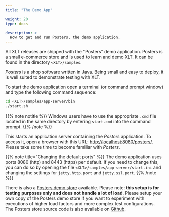 ```yaml
---
title: "The Demo App"

weight: 20
type: docs

description: >
  How to get and run Posters, the demo application.
---
```


All XLT releases are shipped with the "Posters" demo application. Posters is a small e-commerce store and is used to learn and demo XLT. It can be found in the directory `<XLT>/samples`.

*Posters* is a shop software written in Java. Being small and easy to deploy, it is well suited to demonstrate testing with XLT.

To start the demo application open a terminal (or command prompt window) and type the following command sequence:

```bash
cd <XLT>/samples/app-server/bin
./start.sh
```

{{% note notitle %}}
Windows users have to use the appropriate `.cmd` file located in the same directory by entering `start.cmd` into the command prompt.
{{% /note %}}

This starts an application server containing the *Posters* application. To access it, open a browser with this URL: [http://localhost:8080/posters/](http://localhost:8080/posters/). Please take some time to become familiar with *Posters*.

{{% note title="Changing the default ports" %}}
The demo application uses ports 8080 (http) and 8443 (https) per default. If you need to change this, you can do so by opening the file `<XLT>/samples/app-server/start.ini` and changing the settings for `jetty.http.port` and `jetty.ssl.port`.
{{% /note %}}

There is also a [Posters demo store](https://35.184.136.113:8443/posters/) available. Please note: **this setup is for testing purposes only and does not handle a lot of load**. Please setup your own copy of the Posters demo store if you want to experiment with executions of higher load factors and more complex test configurations. The Posters store source code is also available on [Github](https://github.com/Xceptance/posters-demo-store).